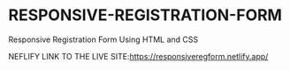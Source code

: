 # RESPONSIVE-REGISTRATION-FORM
Responsive Registration Form Using HTML and CSS





NEFLIFY LINK TO THE LIVE SITE:https://responsiveregform.netlify.app/
